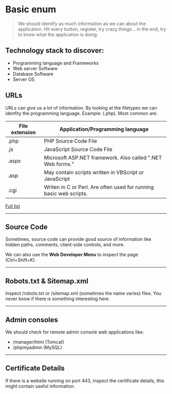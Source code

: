 # Basic enum

> We should identify as much information  as we can about the application. Hit every button, register, try crazy things... in the end, try to know what the application is doing.

## Technology stack to discover:

* Programming language and Frameworks
* Web server Software
* Database Software
* Server OS

## URLs

URLs can give us a lot of information. By looking at the filetypes we can idenfity the programming language. Example: (.php). Most common are:

| **File extension**     | **Application/Programming language** |
|------------------------|-------------------------------------|
| .php                   | PHP Source Code File
| .js                    | JavaScript Source Code File         |
| .aspx                  | Microsoft ASP.NET framework. Also called ".NET Web forms."|
| .asp                   | May contain scripts written in VBScript or JavaScript |
| .cgi                   | Writen in C or Perl. Are often used for running basic web scripts.|

[Full list](https://stackoverflow.com/questions/1614520/what-are-common-file-extensions-for-web-programming-languages)
_____
## Source Code

Sometimes, source code can provide good source of information like hidden paths, comments, client-side controls, and more.

We can also use the **Web Developer Menu** to inspect the page (Ctrl+Shift+K).
_____
## Robots.txt & Sitemap.xml

Inspect /robots.txt or /sitemap.xml (sometimes the name varies) files. You never know if there is something interesting here.
______
## Admin consoles

We should check for remote admin console web applications like:

* /manager/html (Tomcat)
* /phpmyadmin (MySQL)

_____

## Certificate Details

If there is a website running on port 443, inspect the certificate details, this might contain useful information.
